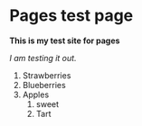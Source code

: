 # Pages test page

**This is my test site for pages**

*I am testing it out.*

1. Strawberries
1. Blueberries
1. Apples
    1. sweet
    1. Tart
